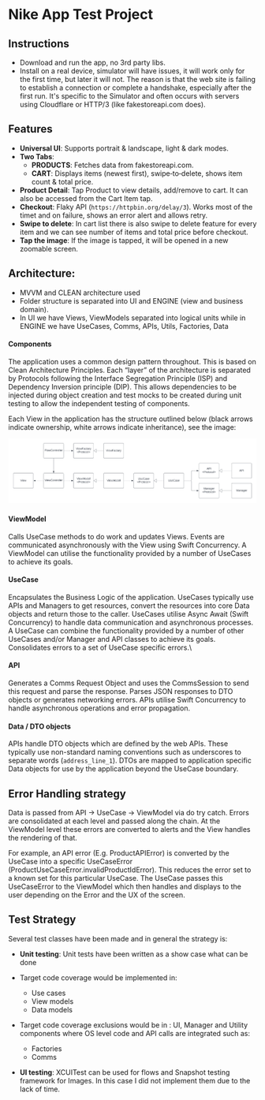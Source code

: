 # Nike App Test Project

## Instructions
- Download and run the app, no 3rd party libs. 
- Install on a real device, simulator will have issues, it will work only for the first time, but later it will not. The reason is that the web site is failing to establish a connection or complete a handshake, especially after the first run. It's specific to the Simulator and often occurs with servers using Cloudflare or HTTP/3 (like fakestoreapi.com does).

## Features
- **Universal UI**: Supports portrait & landscape, light & dark modes.
- **Two Tabs**: 
  - **PRODUCTS**: Fetches data from fakestoreapi.com.
  - **CART**: Displays items (newest first), swipe‑to‑delete, shows item count & total price.
- **Product Detail**: Tap Product to view details, add/remove to cart. It can also be accessed from the Cart Item tap. 
- **Checkout**: Flaky API (`https://httpbin.org/delay/3`). Works most of the timet and on failure, shows an error alert and allows retry.
- **Swipe to delete**: In cart list there is also swipe to delete feature for every item and we can see number of items and total price before checkout. 
- **Tap the image**: If the image is tapped, it will be opened in a new zoomable screen. 


## Architecture:
- MVVM and CLEAN architecture used
- Folder structure is separated into UI and ENGINE (view and business domain).
- In UI we have Views, ViewModels separated into logical units while in ENGINE we have UseCases, Comms, APIs, Utils, Factories, Data

#### **Components**

The application uses a common design pattern throughout. This is based on Clean Architecture Principles. Each “layer” of the architecture is separated by Protocols following the Interface Segregation Principle (ISP) and Dependency Inversion principle (DIP). This allows dependencies to be injected during object creation and test mocks to be created during unit testing to allow the independent testing of components.

Each View in the application has the structure outlined below (black arrows indicate ownership, white arrows indicate inheritance), see the image:

![alt_text](arch.png "image_tooltip")


#### **ViewModel**

Calls UseCase methods to do work and updates Views. Events are communicated asynchronously with the View using Swift Concurrency. A ViewModel can utilise the functionality provided by a number of UseCases to achieve its goals.


#### **UseCase**

Encapsulates the Business Logic of the application. UseCases typically use APIs and Managers to get resources, convert the resources into core Data objects and return those to the caller. UseCases utilise Async Await (Swift Concurrency) to handle data communication and asynchronous processes. A UseCase can combine the functionality provided by a number of other UseCases and/or Manager and API classes to achieve its goals. Consolidates errors to a set of UseCase specific errors.\

#### **API**

Generates a Comms Request Object and uses the CommsSession to send this request and parse the response. Parses JSON responses to DTO objects or generates networking errors. APIs utilise Swift Concurrency to handle asynchronous operations and error propagation.


#### **Data / DTO objects**

APIs handle DTO objects which are defined by the web APIs. These typically use non-standard naming conventions such as underscores to separate words (`address_line_1`). DTOs are mapped to application specific Data objects for use by the application beyond the UseCase boundary.

## Error Handling strategy

Data is passed from API -> UseCase -> ViewModel via do try catch. Errors are consolidated at each level and passed along the chain. At the ViewModel level these errors are converted to alerts and the View handles the rendering of that.

For example, an API error (E.g. ProductAPIError) is converted by the UseCase into a specific UseCaseError (ProductUseCaseError.invalidProductIdError). This reduces the error set to a known set for this particular UseCase. The UseCase passes this UseCaseError to the ViewModel which then handles and displays to the user depending on the Error and the UX of the screen.

## Test Strategy

Several test classes have been made and in general the strategy is:

* **Unit testing**: Unit tests have been written as a show case what can be done

* Target code coverage would be implemented in:
    * Use cases
    * View models
    * Data models

* Target code coverage exclusions would be in :
    UI, Manager and Utility components where OS level code and API calls are integrated such as:
    * Factories
    * Comms
* **UI testing**: XCUITest can be used for flows and Snapshot testing framework for Images. In this case I did not implement them due to the lack of time. 
